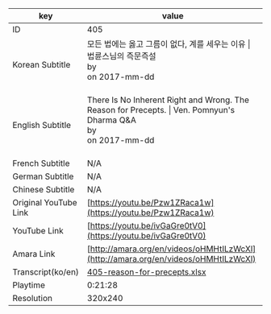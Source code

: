 |  key  |  value  |
|-------|---------|
| ID            | 405 |
| Korean Subtitle | 모든 법에는 옳고 그름이 없다, 계를 세우는 이유 \| 법륜스님의 즉문즉설<br>by <br>on 2017-mm-dd<br><br>|
| English Subtitle | There Is No Inherent Right and Wrong. The Reason for Precepts. \| Ven. Pomnyun's Dharma Q&A<br>by <br>on 2017-mm-dd<br><br>|
| French Subtitle | N/A |
| German Subtitle | N/A |
| Chinese Subtitle | N/A |
| Original YouTube Link  | [https://youtu.be/Pzw1ZRaca1w](https://youtu.be/Pzw1ZRaca1w) |
| YouTube Link  | [https://youtu.be/ivGaGre0tV0](https://youtu.be/ivGaGre0tV0) |
| Amara Link    | [http://amara.org/en/videos/oHMHtILzWcXl](http://amara.org/en/videos/oHMHtILzWcXl) |
| Transcript(ko/en) | [405-reason-for-precepts.xlsx](https://github.com/jungtosociety/dharma-qna/raw/master/sub/405/405-reason-for-precepts.xlsx) |
| Playtime | 0:21:28 |
| Resolution | 320x240|
